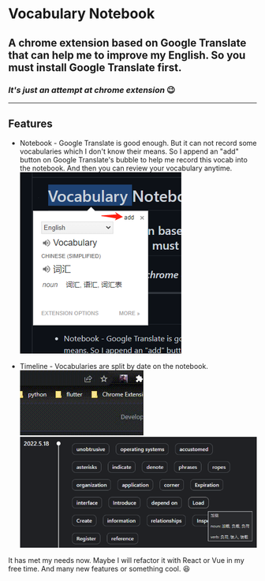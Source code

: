 # Vocabulary Notebook

## A chrome extension based on Google Translate that can help me to improve my English. So you must install Google Translate first.

### _It's just an attempt at chrome extension_ 😉

---

## Features

-   Notebook - Google Translate is good enough. But it can not record some vocabularies which I don't know their means. So I append an "add" button on Google Translate's bubble to help me record this vocab into the notebook. And then you can review your vocabulary anytime.  
    ![add](images/add.png)

-   Timeline - Vocabularies are split by date on the notebook.  
    ![entry](images/entry.gif)  
    ![timeline](images/timeline.png)

It has met my needs now. Maybe I will refactor it with React or Vue in my free time. And many new features or something cool. 😆
